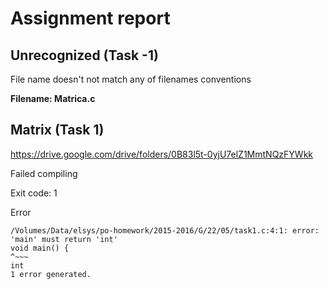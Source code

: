 # Assignment report
## Unrecognized (Task -1)
File name doesn't not match any of filenames conventions

**Filename: Matrica.c**
## Matrix (Task 1)
https://drive.google.com/drive/folders/0B83l5t-0yjU7elZ1MmtNQzFYWkk

Failed compiling

Exit code: 1

Error
```
/Volumes/Data/elsys/po-homework/2015-2016/G/22/05/task1.c:4:1: error: 'main' must return 'int'
void main() {
^~~~
int
1 error generated.

```


